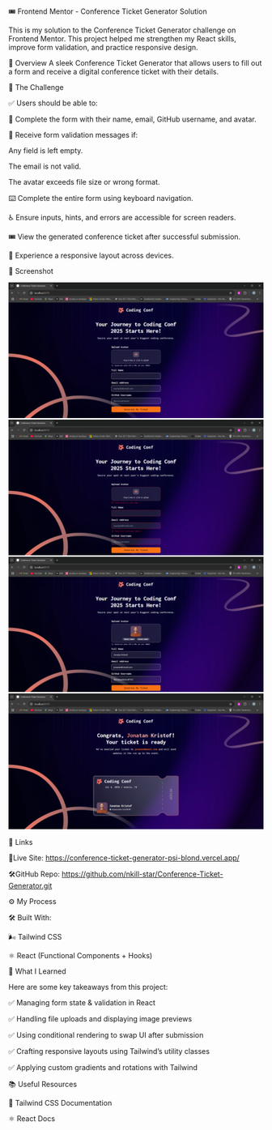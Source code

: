 🎟️ Frontend Mentor - Conference Ticket Generator Solution

This is my solution to the Conference Ticket Generator challenge on Frontend Mentor.
This project helped me strengthen my React skills, improve form validation, and practice responsive design.

📌 Overview
A sleek Conference Ticket Generator that allows users to fill out a form and receive a digital conference ticket with their details.

🎯 The Challenge

✅ Users should be able to:

📝 Complete the form with their name, email, GitHub username, and avatar.

🚨 Receive form validation messages if:

Any field is left empty.

The email is not valid.

The avatar exceeds file size or wrong format.

⌨️ Complete the entire form using keyboard navigation.

♿ Ensure inputs, hints, and errors are accessible for screen readers.

🎟️ View the generated conference ticket after successful submission.

📱 Experience a responsive layout across devices.

📸 Screenshot

![screenshot1](./screenshots/Screenshot%202025-07-04%20175659.png)
![screenshot2](./screenshots/Screenshot%202025-07-04%20175723.png)
![screenshot3](./screenshots/Screenshot%202025-07-04%20175549.png)
![screenshot4](./screenshots/Screenshot%202025-07-04%20175628.png)

🔗 Links

🚀Live Site: https://conference-ticket-generator-psi-blond.vercel.app/

🛠️GitHub Repo: https://github.com/nkill-star/Conference-Ticket-Generator.git

⚙️ My Process

🛠 Built With:

🌬️ Tailwind CSS

⚛️ React (Functional Components + Hooks)

📝 What I Learned

Here are some key takeaways from this project:

✅ Managing form state & validation in React

✅ Handling file uploads and displaying image previews

✅ Using conditional rendering to swap UI after submission

✅ Crafting responsive layouts using Tailwind’s utility classes

✅ Applying custom gradients and rotations with Tailwind

📚 Useful Resources

📘 Tailwind CSS Documentation

⚛️ React Docs

